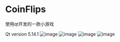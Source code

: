 # CoinFlips
使用qt开发的一款小游戏

Qt version 5.14.1
![image](https://github.com/Gallopt/CoinFlips/tree/master/screenshot/1.png)
![image](https://github.com/Gallopt/CoinFlips/tree/master/screenshot/2.png)
![image](https://github.com/Gallopt/CoinFlips/tree/master/screenshot/3.png)
![image](https://github.com/Gallopt/CoinFlips/tree/master/screenshot/4.png)
